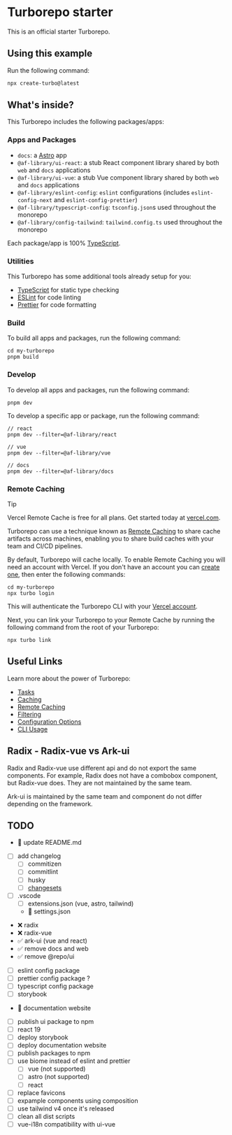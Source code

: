 # Turborepo starter

This is an official starter Turborepo.

## Using this example

Run the following command:

```sh
npx create-turbo@latest
```

## What's inside?

This Turborepo includes the following packages/apps:

### Apps and Packages

- `docs`: a [Astro](https://astro.build/) app
- `@af-library/ui-react`: a stub React component library shared by both `web` and `docs` applications
- `@af-library/ui-vue`: a stub Vue component library shared by both `web` and `docs` applications
- `@af-library/eslint-config`: `eslint` configurations (includes `eslint-config-next` and `eslint-config-prettier`)
- `@af-library/typescript-config`: `tsconfig.json`s used throughout the monorepo
- `@af-library/config-tailwind`: `tailwind.config.ts` used throughout the monorepo

Each package/app is 100% [TypeScript](https://www.typescriptlang.org/).

### Utilities

This Turborepo has some additional tools already setup for you:

- [TypeScript](https://www.typescriptlang.org/) for static type checking
- [ESLint](https://eslint.org/) for code linting
- [Prettier](https://prettier.io) for code formatting

### Build

To build all apps and packages, run the following command:

```
cd my-turborepo
pnpm build
```

### Develop

To develop all apps and packages, run the following command:

```
pnpm dev
```

To develop a specific app or package, run the following command:

```
// react
pnpm dev --filter=@af-library/react

// vue
pnpm dev --filter=@af-library/vue

// docs
pnpm dev --filter=@af-library/docs
```

### Remote Caching

> [!TIP]
> Vercel Remote Cache is free for all plans. Get started today at [vercel.com](https://vercel.com/signup?/signup?utm_source=remote-cache-sdk&utm_campaign=free_remote_cache).

Turborepo can use a technique known as [Remote Caching](https://turbo.build/repo/docs/core-concepts/remote-caching) to share cache artifacts across machines, enabling you to share build caches with your team and CI/CD pipelines.

By default, Turborepo will cache locally. To enable Remote Caching you will need an account with Vercel. If you don't have an account you can [create one](https://vercel.com/signup?utm_source=turborepo-examples), then enter the following commands:

```
cd my-turborepo
npx turbo login
```

This will authenticate the Turborepo CLI with your [Vercel account](https://vercel.com/docs/concepts/personal-accounts/overview).

Next, you can link your Turborepo to your Remote Cache by running the following command from the root of your Turborepo:

```
npx turbo link
```

## Useful Links

Learn more about the power of Turborepo:

- [Tasks](https://turbo.build/repo/docs/core-concepts/monorepos/running-tasks)
- [Caching](https://turbo.build/repo/docs/core-concepts/caching)
- [Remote Caching](https://turbo.build/repo/docs/core-concepts/remote-caching)
- [Filtering](https://turbo.build/repo/docs/core-concepts/monorepos/filtering)
- [Configuration Options](https://turbo.build/repo/docs/reference/configuration)
- [CLI Usage](https://turbo.build/repo/docs/reference/command-line-reference)

## Radix - Radix-vue vs Ark-ui

Radix and Radix-vue use different api and do not export the same components.
For example, Radix does not have a combobox component, but Radix-vue does.
They are not maintained by the same team.

Ark-ui is maintained by the same team and component do not differ depending on the framework.

## TODO

- 🚧 update README.md
- [ ] add changelog
  - [ ] commitizen
  - [ ] commitlint
  - [ ] husky
  - [ ] [changesets](https://github.com/changesets/changesets)
- [ ] .vscode
  - [ ] extensions.json (vue, astro, tailwind)
  - 🚧 settings.json
- ❌ radix
- ❌ radix-vue
- ✅ ark-ui (vue and react)
- ✅ remove docs and web
- ✅ remove @repo/ui
- [ ] eslint config package
- [ ] prettier config package ?
- [ ] typescript config package
- [ ] storybook
- 🚧 documentation website
- [ ] publish ui package to npm
- [ ] react 19
- [ ] deploy storybook
- [ ] deploy documentation website
- [ ] publish packages to npm
- [ ] use biome instead of eslint and prettier
  - [ ] vue (not supported)
  - [ ] astro (not supported)
  - [ ] react
- [ ] replace favicons
- [ ] expample components using composition
- [ ] use tailwind v4 once it's released
- [ ] clean all dist scripts
- [ ] vue-i18n compatibility with ui-vue
